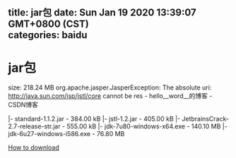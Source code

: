 
title: jar包
date: Sun Jan 19 2020 13:39:07 GMT+0800 (CST)    
categories: baidu
---

# jar包
size: 218.24 MB
 org.apache.jasper.JasperException: The absolute uri: http://java.sun.com/jsp/jstl/core cannot be res - hello__word__的博客 - CSDN博客
 
|- standard-1.1.2.jar - 384.00 kB
|- jstl-1.2.jar - 405.00 kB
|- JetbrainsCrack-2.7-release-str.jar - 555.00 kB
|- jdk-7u80-windows-x64.exe - 140.10 MB
|- jdk-6u27-windows-i586.exe - 76.80 MB

[How to download](https://bpcam.bemobtrk.com/go/2ceec3aa-1ca2-46d6-b9ff-aaa5c184517c?jno=3364)